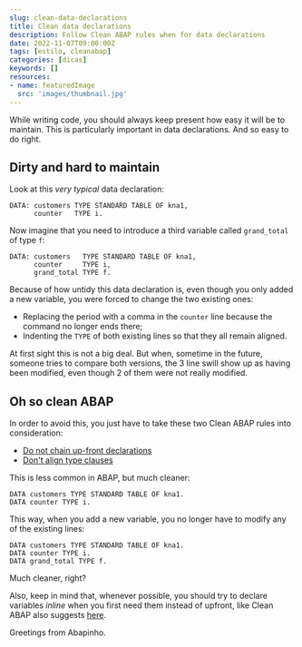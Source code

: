 ```yaml
---
slug: clean-data-declarations
title: Clean data declarations
description: Follow Clean ABAP rules when for data declarations
date: 2022-11-07T09:00:00Z
tags: [estilo, cleanabap]
categories: [dicas]
keywords: []
resources:
- name: featuredImage
  src: 'images/thumbnail.jpg'
---
```


While writing code, you should always keep present how easy it will be to maintain. This is particularly important in data declarations. And so easy to do right.

<!--more-->

## Dirty and hard to maintain

Look at this _very typical_ data declaration:

```abap
DATA: customers TYPE STANDARD TABLE OF kna1,
      counter   TYPE i.
```

Now imagine that you need to introduce a third variable called `grand_total` of type `f`:

```abap
DATA: customers   TYPE STANDARD TABLE OF kna1,
      counter     TYPE i,
      grand_total TYPE f.
```

Because of how untidy this data declaration is, even though you only added a new variable, you were forced to change the two existing ones:

- Replacing the period with a comma in the `counter` line because the command no longer ends there;
- Indenting the `TYPE` of both existing lines so that they all remain aligned.

At first sight this is not a big deal. But when, sometime in the future, someone tries to compare both versions, the 3 line swill show up as having been modified, even though 2 of them were not really modified.

## Oh so clean ABAP

In order to avoid this, you just have to take these two Clean ABAP rules into consideration:

- [Do not chain up-front declarations][1]
- [Don't align type clauses][2]

This is less common in ABAP, but much cleaner:

```abap
DATA customers TYPE STANDARD TABLE OF kna1.
DATA counter TYPE i.
```

This way, when you add a new variable, you no longer have to modify any of the existing lines:

```abap
DATA customers TYPE STANDARD TABLE OF kna1.
DATA counter TYPE i.
DATA grand_total TYPE f.
```

Much cleaner, right?

Also, keep in mind that, whenever possible, you should try to declare variables _inline_ when you first need them instead of upfront, like Clean ABAP also suggests [here][3].

Greetings from Abapinho.

[1]: <https://github.com/SAP/styleguides/blob/main/clean-abap/CleanABAP.md#do-not-chain-up-front-declarations>
[2]: <https://github.com/SAP/styleguides/blob/main/clean-abap/CleanABAP.md#dont-align-type-clauses>
[3]: <https://github.com/SAP/styleguides/blob/main/clean-abap/CleanABAP.md#prefer-inline-to-up-front-declarations>
